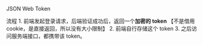 JSON Web Token

流程
	1. 前端发起登录请求，后端验证成功后，返回一个**加密的 token** 【不是借用 cookie，是直接返回，所以没有大小限制】
	2. 前端自行存储这个 token
	3. 之后访问服务端接口，都携带该 token。